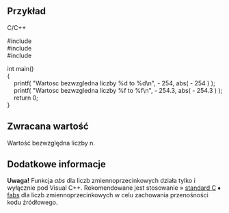 ## Przykład

C/C++

#include <cstdio>  
#include <cstdlib>  
#include <cmath>  
  
int main()  
{  
    printf( "Wartosc bezwzgledna liczby %d to %d\n", - 254, abs( - 254 ) );  
    printf( "Wartosc bezwzgledna liczby %f to %f\n", - 254.3, abs( - 254.3 ) );  
    return 0;  
}

## Zwracana wartość

Wartość bezwzględna liczby n.

## Dodatkowe informacje

**Uwaga!** Funkcja _abs_ dla liczb zmiennoprzecinkowych działa tylko i wyłącznie pod Visual C++. Rekomendowane jest stosowanie » [standard C](https://cpp0x.pl/dokumentacja/?nro=1) ♦ [fabs](https://cpp0x.pl/dokumentacja/?nro=383 "fabs (funkcja)") dla liczb zmiennoprzecinkowych w celu zachowania przenośności kodu źródłowego.